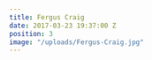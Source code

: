 ```yaml
---
title: Fergus Craig
date: 2017-03-23 19:37:00 Z
position: 3
image: "/uploads/Fergus-Craig.jpg"
---
```



